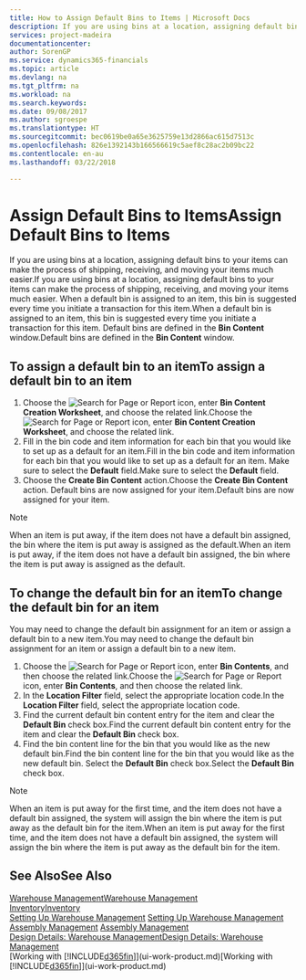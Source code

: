 ```yaml
---
title: How to Assign Default Bins to Items | Microsoft Docs
description: If you are using bins at a location, assigning default bins to your items can make the process of shipping, receiving, and moving your items much easier. When a default bin is assigned to an item, this bin is suggested every time you initiate a transaction for this item.
services: project-madeira
documentationcenter: 
author: SorenGP
ms.service: dynamics365-financials
ms.topic: article
ms.devlang: na
ms.tgt_pltfrm: na
ms.workload: na
ms.search.keywords: 
ms.date: 09/08/2017
ms.author: sgroespe
ms.translationtype: HT
ms.sourcegitcommit: bec0619be0a65e3625759e13d2866ac615d7513c
ms.openlocfilehash: 826e1392143b166566619c5aef8c28ac2b09bc22
ms.contentlocale: en-au
ms.lasthandoff: 03/22/2018

---
```

# <a name="assign-default-bins-to-items"></a><span data-ttu-id="8f732-104">Assign Default Bins to Items</span><span class="sxs-lookup"><span data-stu-id="8f732-104">Assign Default Bins to Items</span></span>
<span data-ttu-id="8f732-105">If you are using bins at a location, assigning default bins to your items can make the process of shipping, receiving, and moving your items much easier.</span><span class="sxs-lookup"><span data-stu-id="8f732-105">If you are using bins at a location, assigning default bins to your items can make the process of shipping, receiving, and moving your items much easier.</span></span> <span data-ttu-id="8f732-106">When a default bin is assigned to an item, this bin is suggested every time you initiate a transaction for this item.</span><span class="sxs-lookup"><span data-stu-id="8f732-106">When a default bin is assigned to an item, this bin is suggested every time you initiate a transaction for this item.</span></span> <span data-ttu-id="8f732-107">Default bins are defined in the **Bin Content** window.</span><span class="sxs-lookup"><span data-stu-id="8f732-107">Default bins are defined in the **Bin Content** window.</span></span>  

## <a name="to-assign-a-default-bin-to-an-item"></a><span data-ttu-id="8f732-108">To assign a default bin to an item</span><span class="sxs-lookup"><span data-stu-id="8f732-108">To assign a default bin to an item</span></span>
1.  <span data-ttu-id="8f732-109">Choose the ![Search for Page or Report](media/ui-search/search_small.png "Search for Page or Report icon") icon, enter **Bin Content Creation Worksheet**, and choose the related link.</span><span class="sxs-lookup"><span data-stu-id="8f732-109">Choose the ![Search for Page or Report](media/ui-search/search_small.png "Search for Page or Report icon") icon, enter **Bin Content Creation Worksheet**, and choose the related link.</span></span>  
2.  <span data-ttu-id="8f732-110">Fill in the bin code and item information for each bin that you would like to set up as a default for an item.</span><span class="sxs-lookup"><span data-stu-id="8f732-110">Fill in the bin code and item information for each bin that you would like to set up as a default for an item.</span></span> <span data-ttu-id="8f732-111">Make sure to select the **Default** field.</span><span class="sxs-lookup"><span data-stu-id="8f732-111">Make sure to select the **Default** field.</span></span>  
3.  <span data-ttu-id="8f732-112">Choose the **Create Bin Content** action.</span><span class="sxs-lookup"><span data-stu-id="8f732-112">Choose the **Create Bin Content** action.</span></span> <span data-ttu-id="8f732-113">Default bins are now assigned for your item.</span><span class="sxs-lookup"><span data-stu-id="8f732-113">Default bins are now assigned for your item.</span></span>  

> [!NOTE]  
>  <span data-ttu-id="8f732-114">When an item is put away, if the item does not have a default bin assigned, the bin where the item is put away is assigned as the default.</span><span class="sxs-lookup"><span data-stu-id="8f732-114">When an item is put away, if the item does not have a default bin assigned, the bin where the item is put away is assigned as the default.</span></span>  

## <a name="to-change-the-default-bin-for-an-item"></a><span data-ttu-id="8f732-115">To change the default bin for an item</span><span class="sxs-lookup"><span data-stu-id="8f732-115">To change the default bin for an item</span></span>  
<span data-ttu-id="8f732-116">You may need to change the default bin assignment for an item or assign a default bin to a new item.</span><span class="sxs-lookup"><span data-stu-id="8f732-116">You may need to change the default bin assignment for an item or assign a default bin to a new item.</span></span>    
1.  <span data-ttu-id="8f732-117">Choose the ![Search for Page or Report](media/ui-search/search_small.png "Search for Page or Report icon") icon, enter **Bin Contents**, and then choose the related link.</span><span class="sxs-lookup"><span data-stu-id="8f732-117">Choose the ![Search for Page or Report](media/ui-search/search_small.png "Search for Page or Report icon") icon, enter **Bin Contents**, and then choose the related link.</span></span>  
2.  <span data-ttu-id="8f732-118">In the **Location Filter** field, select the appropriate location code.</span><span class="sxs-lookup"><span data-stu-id="8f732-118">In the **Location Filter** field, select the appropriate location code.</span></span>  
3.  <span data-ttu-id="8f732-119">Find the current default bin content entry for the item and clear the **Default Bin** check box.</span><span class="sxs-lookup"><span data-stu-id="8f732-119">Find the current default bin content entry for the item and clear the **Default Bin** check box.</span></span>  
4.  <span data-ttu-id="8f732-120">Find the bin content line for the bin that you would like as the new default bin.</span><span class="sxs-lookup"><span data-stu-id="8f732-120">Find the bin content line for the bin that you would like as the new default bin.</span></span> <span data-ttu-id="8f732-121">Select the **Default Bin** check box.</span><span class="sxs-lookup"><span data-stu-id="8f732-121">Select the **Default Bin** check box.</span></span>  

> [!NOTE]  
>  <span data-ttu-id="8f732-122">When an item is put away for the first time, and the item does not have a default bin assigned, the system will assign the bin where the item is put away as the default bin for the item.</span><span class="sxs-lookup"><span data-stu-id="8f732-122">When an item is put away for the first time, and the item does not have a default bin assigned, the system will assign the bin where the item is put away as the default bin for the item.</span></span>  

## <a name="see-also"></a><span data-ttu-id="8f732-123">See Also</span><span class="sxs-lookup"><span data-stu-id="8f732-123">See Also</span></span>  
[<span data-ttu-id="8f732-124">Warehouse Management</span><span class="sxs-lookup"><span data-stu-id="8f732-124">Warehouse Management</span></span>](warehouse-manage-warehouse.md)  
[<span data-ttu-id="8f732-125">Inventory</span><span class="sxs-lookup"><span data-stu-id="8f732-125">Inventory</span></span>](inventory-manage-inventory.md)  
<span data-ttu-id="8f732-126">[Setting Up Warehouse Management](warehouse-setup-warehouse.md)   </span><span class="sxs-lookup"><span data-stu-id="8f732-126">[Setting Up Warehouse Management](warehouse-setup-warehouse.md)   </span></span>  
<span data-ttu-id="8f732-127">[Assembly Management](assembly-assemble-items.md)  </span><span class="sxs-lookup"><span data-stu-id="8f732-127">[Assembly Management](assembly-assemble-items.md)  </span></span>  
[<span data-ttu-id="8f732-128">Design Details: Warehouse Management</span><span class="sxs-lookup"><span data-stu-id="8f732-128">Design Details: Warehouse Management</span></span>](design-details-warehouse-management.md)  
<span data-ttu-id="8f732-129">[Working with [!INCLUDE[d365fin](includes/d365fin_md.md)]](ui-work-product.md)</span><span class="sxs-lookup"><span data-stu-id="8f732-129">[Working with [!INCLUDE[d365fin](includes/d365fin_md.md)]](ui-work-product.md)</span></span>

